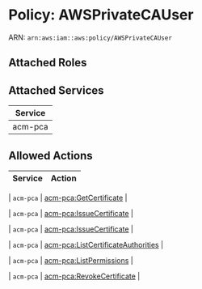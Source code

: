 # Policy: AWSPrivateCAUser

ARN: `arn:aws:iam::aws:policy/AWSPrivateCAUser`

## Attached Roles

## Attached Services

| Service |
|---------|
| acm-pca |

## Allowed Actions

| Service | Action |
|:-------:|--------|

| `acm-pca` | [acm-pca:GetCertificate](../actions.md#acm-pca:getcertificate) |

| `acm-pca` | [acm-pca:IssueCertificate](../actions.md#acm-pca:issuecertificate) |

| `acm-pca` | [acm-pca:IssueCertificate](../actions.md#acm-pca:issuecertificate) |

| `acm-pca` | [acm-pca:ListCertificateAuthorities](../actions.md#acm-pca:listcertificateauthorities) |

| `acm-pca` | [acm-pca:ListPermissions](../actions.md#acm-pca:listpermissions) |

| `acm-pca` | [acm-pca:RevokeCertificate](../actions.md#acm-pca:revokecertificate) |
